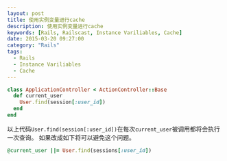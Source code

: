 ```yaml
---
layout: post
title: 使用实例变量进行cache
description: 使用实例变量进行cache
keywords: [Rails, Railscast, Instance Variliables, Cache]
date: 2015-03-20 09:27:00
category: "Rails"
tags:
  - Rails
  - Instance Variliables
  - Cache
---
```


```ruby
class ApplicationController < ActionController::Base
  def current_user
    User.find(session[:user_id])
  end
end
```

以上代码`User.find(session[:user_id])`在每次`current_user`被调用都将会执行一次查询。
如果改成如下将可以避免这个问题。

```ruby
@current_user ||= User.find(sessions[:user_id])
```
